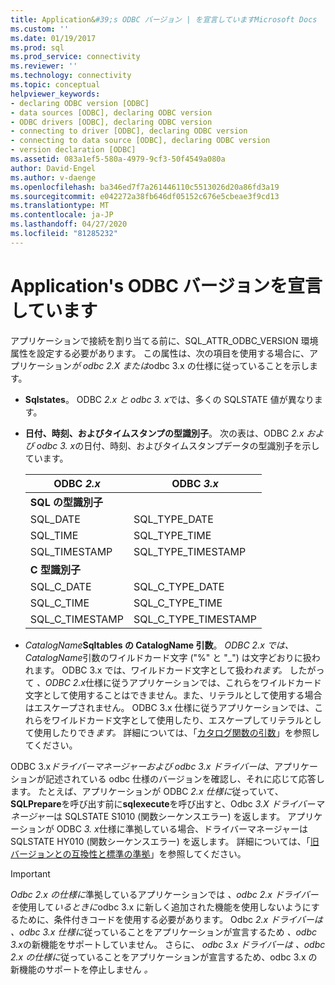 ```yaml
---
title: Application&#39;s ODBC バージョン | を宣言していますMicrosoft Docs
ms.custom: ''
ms.date: 01/19/2017
ms.prod: sql
ms.prod_service: connectivity
ms.reviewer: ''
ms.technology: connectivity
ms.topic: conceptual
helpviewer_keywords:
- declaring ODBC version [ODBC]
- data sources [ODBC], declaring ODBC version
- ODBC drivers [ODBC], declaring ODBC version
- connecting to driver [ODBC], declaring ODBC version
- connecting to data source [ODBC], declaring ODBC version
- version declaration [ODBC]
ms.assetid: 083a1ef5-580a-4979-9cf3-50f4549a080a
author: David-Engel
ms.author: v-daenge
ms.openlocfilehash: ba346ed7f7a261446110c5513026d20a86fd3a19
ms.sourcegitcommit: e042272a38fb646df05152c676e5cbeae3f9cd13
ms.translationtype: MT
ms.contentlocale: ja-JP
ms.lasthandoff: 04/27/2020
ms.locfileid: "81285232"
---
```

# <a name="declaring-the-application39s-odbc-version"></a>Application&#39;s ODBC バージョンを宣言しています
アプリケーションで接続を割り当てる前に、SQL_ATTR_ODBC_VERSION 環境属性を設定する必要があります。 この属性は、次の項目を使用する場合に、アプリケーション*が odbc* *2.X または*odbc 3.x の仕様に従っていることを示します。  
  
-   **Sqlstates**。 ODBC *2.x と odbc* *3. x*では、多くの SQLSTATE 値が異なります。  
  
-   **日付、時刻、およびタイムスタンプの型識別子**。 次の表は、ODBC *2.x および odbc* *3. x*の日付、時刻、およびタイムスタンプデータの型識別子を示しています。  
  
    |ODBC *2.x*|ODBC *3.x*|  
    |----------------|----------------|  
    |**SQL の型識別子**||  
    |SQL_DATE|SQL_TYPE_DATE|  
    |SQL_TIME|SQL_TYPE_TIME|  
    |SQL_TIMESTAMP|SQL_TYPE_TIMESTAMP|  
    |**C 型識別子**||  
    |SQL_C_DATE|SQL_C_TYPE_DATE|  
    |SQL_C_TIME|SQL_C_TYPE_TIME|  
    |SQL_C_TIMESTAMP|SQL_C_TYPE_TIMESTAMP|  
  
-   _CatalogName_**Sqltables の CatalogName 引数**。   *ODBC 2.x では、* *CatalogName*引数のワイルドカード文字 ("%" と "_") は文字どおりに扱われます。 ODBC 3.x では、ワイルドカード文字として扱わ*れます。* したがって *、ODBC 2.x*仕様に従うアプリケーションでは、これらをワイルドカード文字として使用することはできません。また、リテラルとして使用する場合はエスケープされません。 ODBC 3.x 仕様に従うアプリケーションでは、これらをワイルドカード文字として使用したり、エスケープしてリテラルとして使用したりでき*ます。* 詳細については、「[カタログ関数の引数](../../../odbc/reference/develop-app/arguments-in-catalog-functions.md)」を参照してください。  
  
 ODBC 3.x*ドライバーマネージャーおよび odbc* *3.x ドライバーは*、アプリケーションが記述されている odbc 仕様のバージョンを確認し、それに応じて応答します。 たとえば、アプリケーションが ODBC *2.x 仕様に*従っていて、 **SQLPrepare**を呼び出す前に**sqlexecute**を呼び出すと、Odbc *3.X ドライバーマネージャー*は SQLSTATE S1010 (関数シーケンスエラー) を返します。 アプリケーションが ODBC *3. x*仕様に準拠している場合、ドライバーマネージャーは SQLSTATE HY010 (関数シーケンスエラー) を返します。 詳細については、「[旧バージョンとの互換性と標準の準拠](../../../odbc/reference/develop-app/backward-compatibility-and-standards-compliance.md)」を参照してください。  
  
> [!IMPORTANT]  
>  *Odbc 2.x の仕様に*準拠しているアプリケーションでは *、odbc 2.x ドライバーを*使用して*いるときに*odbc 3.x に新しく追加された機能を使用しないようにするために、条件付きコードを使用する必要があります。 Odbc *2.x ドライバーは* *、odbc 3.x 仕様に*従っていることをアプリケーションが宣言するため *、odbc 3.x*の新機能をサポートしていません。 さらに、 *odbc 3.x ドライバーは* *、odbc 2.x の仕様に*従っていることをアプリケーションが宣言するため、odbc 3.x の新機能のサポートを停止しません *。*

